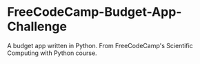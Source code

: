 # FreeCodeCamp-Budget-App-Challenge
A budget app written in Python. From FreeCodeCamp's Scientific Computing with Python course.
